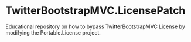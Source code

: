 TwitterBootstrapMVC.LicensePatch
================================

Educational repository on how to bypass TwitterBootstrapMVC License by modifying the Portable.License project.

